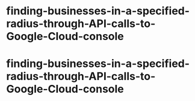 # finding-businesses-in-a-specified-radius-through-API-calls-to-Google-Cloud-console
# finding-businesses-in-a-specified-radius-through-API-calls-to-Google-Cloud-console
